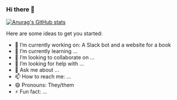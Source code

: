 ### Hi there 👋

<!--
**arsummers/arsummers** is a ✨ _special_ ✨ repository because its `README.md` (this file) appears on your GitHub profile.
-->
[![Anurag's GitHub stats](https://github-readme-stats.vercel.app/api?username=arsummers)](https://github.com/anuraghazra/github-readme-stats)

Here are some ideas to get you started:

- 🔭 I’m currently working on: A Slack bot and a website for a book
- 🌱 I’m currently learning ...
- 👯 I’m looking to collaborate on ...
- 🤔 I’m looking for help with ...
- 💬 Ask me about ...
- 📫 How to reach me: ...
- 😄 Pronouns: They/them
- ⚡ Fun fact: ...

